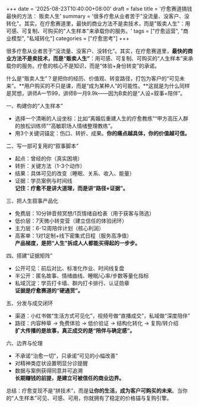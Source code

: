 +++
date = '2025-08-23T10:40:00+08:00'
draft = false
title = '疗愈赛道搞钱最快的方法： 贩卖人生'
summary = '很多疗愈从业者苦于"没流量、没客户、没转化"。其实，在疗愈赛道里，最快的商业方法不是卖技术，而是"贩卖人生"：用可感、可复制、可购买的"人生样本"来承载你的服务。'
tags = ["疗愈运营", "商业模型", "私域转化"]
categories = ["疗愈思考"]
+++

很多疗愈从业者苦于“没流量、没客户、没转化”。其实，在疗愈赛道里，**最快的商业方法不是卖技术，而是“贩卖人生”**：用可感、可复制、可购买的“人生样本”来承载你的服务。疗愈的核心不是知识，而是“体验+身份转变”的承诺。

什么是“贩卖人生”？是把你的经历、价值观、转变路径，打包为客户的“可见未来”。**用户购买的不只是课，而是“成为某种人”的可能性。**这就是为什么同样是冥想，讲师A一节99，讲师B一月9.9k——因为B卖的是“人设+叙事+陪伴”。

一、构建你的“人生样本”
- 选择一个清晰的人设坐标：比如“离婚后重建人生的疗愈教练”“甲方高压人群的放松训练师”“高敏职场人情绪整理教练”。
- 用3个关键词锚定：伤口、转折、成果。**你的痛点越具体，你的价值越可信。**

二、写一部可复用的“叙事脚本”
- 起点：曾经的你（真实困境）
- 转折：关键方法（1-3个动作）
- 结果：具体可见的改变（睡眠、关系、收入、能量）
- 证据：学员案例与时间线  
**记住：疗愈不是讲大道理，而是讲“路径+证据”。**

三、把人生叙事产品化
- 免费层：10分钟音频冥想/1页情绪自检表（用于获客与筛选）
- 低价层：7天微小转变营（建立信任的体验闭环）
- 主力层：6-12周陪伴计划（核心利润）
- 高客单：1对1定制+线下密集式日程（服务高净值）  
**产品梯度，是把“人生”拆成人人都能买得起的一步步。**

四、搭建“证据矩阵”
- 公开可见：前后对比、标准化作业、时间线复盘
- 半公开：匿名故事、情绪曲线、睡眠/心率/步数等量化指标
- 私域沉淀：学员打卡墙、群内打卡排行、认证勋章  
**证据是疗愈赛道的“硬通货”。**

五、分发与成交闭环
- 渠道：小红书做“生活方式可见化”，视频号做“直播成交”，私域做“深度陪伴”
- 路径：内容种草 → 免费体验 → 低价验证 → 结构化转化 → 复购/转介绍  
**扩大传播的是故事，真正成交的是“陪伴与确定感”。**

六、边界与伦理
- 不承诺“治愈一切”，只承诺“可见的小幅改善”
- 对精神类症状设置明显分诊提醒
- 数据与案例获得同意并可追溯  
**长期赚钱的前提，是建立可被信任的商业边界。**

总结：疗愈变现不是“拼技术”，而是**让你的生活，成为客户可购买的未来**。当你的“人生样本”可见、可感、可用，你就拥有了稳定的价格锚与复购引擎。